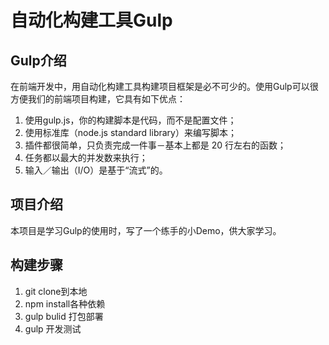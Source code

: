 # 自动化构建工具Gulp

## Gulp介绍
在前端开发中，用自动化构建工具构建项目框架是必不可少的。使用Gulp可以很方便我们的前端项目构建，它具有如下优点：
1. 使用gulp.js，你的构建脚本是代码，而不是配置文件；
2. 使用标准库（node.js standard library）来编写脚本；
3. 插件都很简单，只负责完成一件事－基本上都是 20 行左右的函数；
4. 任务都以最大的并发数来执行；
5. 输入／输出（I/O）是基于“流式”的。

## 项目介绍
本项目是学习Gulp的使用时，写了一个练手的小Demo，供大家学习。

## 构建步骤
1. git clone到本地
2. npm install各种依赖
3. gulp bulid 打包部署
4. gulp 开发测试
